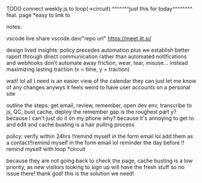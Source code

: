 TODO
  connect weekly.js to loop(->circuit) 
  ^^^^^^^just this for today^^^^^^^^
  feat. page *easy to link to



notes:

vscode live share
vscode.dev/"repo url"
https://meet.jit.si/

design lived insights:
  policy precedes automation
  plus we establish better raport through direct communication rather than automated notifications and webhooks
  don't automate away friction, wear, tear, misuse... instead maximizing lasting traction (x = time, y = traction)

wait! lol
all I need is an easier view of the calendar
they can just let me know of any changes
anywys it feels weird to have user accounts on a personal site

outline the steps:
  get email, review, remember, open dev env, transcribe to js, QC, bust cache, deploy
  the remember gap is the roughest part y?
  because I can't just do it on my phone
  why? because it's annoying to get to and edit
  and cache busting is a hair pulling process

policy:
verify within 24hrs  !!remind myself in the form email lol
add them as a contact!!remind myself in the form email lol
reminder the day before  !! remind myself with loop *circuit

because they are not going back to check the page, cache busting is a low priority, as new visitors looking to sign up will have the fresh stuff
so no issue there!
thank god!
this is the solution we need!
